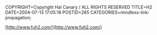 COPYRIGHT=Copyright Hal Canary / ALL RIGHTS RESERVED
TITLE=H2
DATE=2004-07-13 17:05:18
POSTID=265
CATEGORIES=mindless-link-propagation;

[http://www.fuh2.com/](http://www.fuh2.com/)
